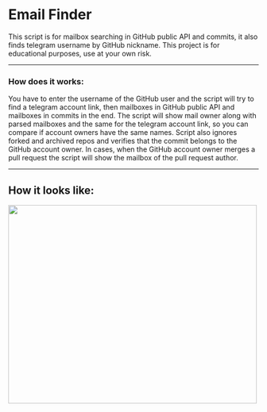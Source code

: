 # Email Finder
This script is for mailbox searching in GitHub public API and commits, it also finds telegram username by GitHub nickname. This project is for educational purposes, use at your own risk.

---

### How does it works:
You have to enter the username of the GitHub user and the script will try to find a telegram account link, then mailboxes in GitHub public API and mailboxes in commits in the end. The script will show mail owner along with parsed mailboxes and the same for the telegram account link, so you can compare if account owners have the same names. Script also ignores forked and archived repos and verifies that the commit belongs to the GitHub account owner. In cases, when the GitHub account owner merges a pull request the script will show the mailbox of the pull request author.

--- 

## How it looks like:
<img src="https://github.com/carrollstreet/Email-Finder/raw/main/img.png" width="500" height="400" />

